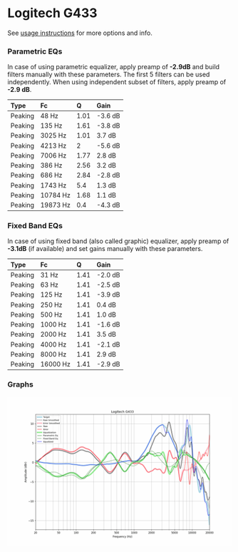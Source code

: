 # Logitech G433
See [usage instructions](https://github.com/jaakkopasanen/AutoEq#usage) for more options and info.

### Parametric EQs
In case of using parametric equalizer, apply preamp of **-2.9dB** and build filters manually
with these parameters. The first 5 filters can be used independently.
When using independent subset of filters, apply preamp of **-2.9 dB**.

| Type    | Fc       |    Q | Gain    |
|:--------|:---------|:-----|:--------|
| Peaking | 48 Hz    | 1.01 | -3.6 dB |
| Peaking | 135 Hz   | 1.61 | -3.8 dB |
| Peaking | 3025 Hz  | 1.01 | 3.7 dB  |
| Peaking | 4213 Hz  | 2    | -5.6 dB |
| Peaking | 7006 Hz  | 1.77 | 2.8 dB  |
| Peaking | 386 Hz   | 2.56 | 3.2 dB  |
| Peaking | 686 Hz   | 2.84 | -2.8 dB |
| Peaking | 1743 Hz  | 5.4  | 1.3 dB  |
| Peaking | 10784 Hz | 1.68 | 1.1 dB  |
| Peaking | 19873 Hz | 0.4  | -4.3 dB |

### Fixed Band EQs
In case of using fixed band (also called graphic) equalizer, apply preamp of **-3.1dB**
(if available) and set gains manually with these parameters.

| Type    | Fc       |    Q | Gain    |
|:--------|:---------|:-----|:--------|
| Peaking | 31 Hz    | 1.41 | -2.0 dB |
| Peaking | 63 Hz    | 1.41 | -2.5 dB |
| Peaking | 125 Hz   | 1.41 | -3.9 dB |
| Peaking | 250 Hz   | 1.41 | 0.4 dB  |
| Peaking | 500 Hz   | 1.41 | 1.0 dB  |
| Peaking | 1000 Hz  | 1.41 | -1.6 dB |
| Peaking | 2000 Hz  | 1.41 | 3.5 dB  |
| Peaking | 4000 Hz  | 1.41 | -2.1 dB |
| Peaking | 8000 Hz  | 1.41 | 2.9 dB  |
| Peaking | 16000 Hz | 1.41 | -2.9 dB |

### Graphs
![](./Logitech%20G433.png)